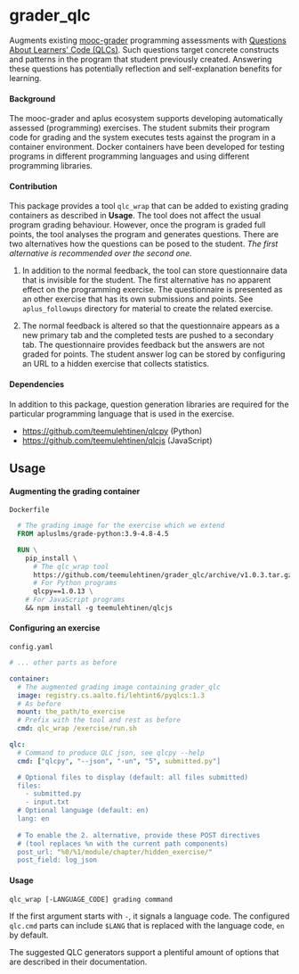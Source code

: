 # grader_qlc

Augments existing
[mooc-grader](https://github.com/apluslms/mooc-grader)
programming assessments with
[Questions About Learners' Code (QLCs)](https://doi.org/10.1109/ICPC52881.2021.00054).
Such questions target concrete constructs and patterns in the program that
student previously created. Answering these questions has potentially
reflection and self-explanation benefits for learning.

#### Background

The mooc-grader and aplus ecosystem supports developing automatically assessed
(programming) exercises. The student submits their program code for grading and
the system executes tests against the program in a container environment.
Docker containers have been developed for testing programs in different 
programming languages and using different programming libraries.

#### Contribution

This package provides a tool `qlc_wrap` that can be added to existing
grading containers as described in **Usage**. The tool does not affect the
usual program grading behaviour. However, once the program is graded full
points, the tool analyses the program and generates questions. There are two
alternatives how the questions can be posed to the student.
*The first alternative is recommended over the second one.*

1. In addition to the normal feedback, the tool can store questionnaire data
   that is invisible for the student. The first alternative has no apparent
   effect on the programming exercise. The questionnaire is presented as an
   other exercise that has its own submissions and points. See
   `aplus_followups` directory for material to create the related exercise.

2. The normal feedback is altered so that the questionnaire appears as a new
   primary tab and the completed tests are pushed to a secondary tab. The
   questionnaire provides feedback but the answers are not graded for points.
   The student answer log can be stored by configuring an URL to a hidden
   exercise that collects statistics.

#### Dependencies

In addition to this package, question generation libraries are required for
the particular programming language that is used in the exercise.
* https://github.com/teemulehtinen/qlcpy (Python)
* https://github.com/teemulehtinen/qlcjs (JavaScript)

## Usage

#### Augmenting the grading container

`Dockerfile`
```Dockerfile
  # The grading image for the exercise which we extend
  FROM apluslms/grade-python:3.9-4.8-4.5

  RUN \
    pip_install \
      # The qlc_wrap tool
      https://github.com/teemulehtinen/grader_qlc/archive/v1.0.3.tar.gz \
      # For Python programs
      qlcpy==1.0.13 \
    # For JavaScript programs
    && npm install -g teemulehtinen/qlcjs
```

#### Configuring an exercise

`config.yaml`

```yaml
# ... other parts as before

container:
  # The augmented grading image containing grader_qlc
  image: registry.cs.aalto.fi/lehtint6/pyqlcs:1.3
  # As before
  mount: the_path/to_exercise
  # Prefix with the tool and rest as before
  cmd: qlc_wrap /exercise/run.sh

qlc:
  # Command to produce QLC json, see qlcpy --help
  cmd: ["qlcpy", "--json", "-un", "5", submitted.py"]

  # Optional files to display (default: all files submitted)
  files:
    - submitted.py
    - input.txt
  # Optional language (default: en)
  lang: en
  
  # To enable the 2. alternative, provide these POST directives
  # (tool replaces %n with the current path components)
  post_url: "%0/%1/module/chapter/hidden_exercise/"
  post_field: log_json
```

#### Usage

```
qlc_wrap [-LANGUAGE_CODE] grading command
```
If the first argument starts with `-`, it signals a language code. The 
configured `qlc.cmd` parts can include `$LANG` that is replaced with the
language code, `en` by default.

The suggested QLC generators support a plentiful amount of options that are
described in their documentation.
